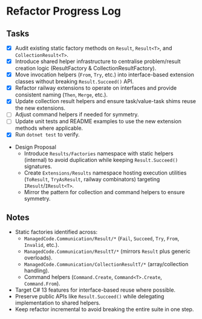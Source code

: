 # Refactor Progress Log

## Tasks
- [x] Audit existing static factory methods on `Result`, `Result<T>`, and `CollectionResult<T>`.
- [x] Introduce shared helper infrastructure to centralise problem/result creation logic (ResultFactory & CollectionResultFactory).
- [x] Move invocation helpers (`From`, `Try`, etc.) into interface-based extension classes without breaking `Result.Succeed()` API.
- [x] Refactor railway extensions to operate on interfaces and provide consistent naming (`Then`, `Merge`, etc.).
- [x] Update collection result helpers and ensure task/value-task shims reuse the new extensions.
- [ ] Adjust command helpers if needed for symmetry.
- [ ] Update unit tests and README examples to use the new extension methods where applicable.
- [x] Run `dotnet test` to verify.

- Design Proposal
  - Introduce `Results/Factories` namespace with static helpers (internal) to avoid duplication while keeping `Result.Succeed()` signatures.
  - Create `Extensions/Results` namespace hosting execution utilities (`ToResult`, `TryAsResult`, railway combinators) targeting `IResult`/`IResult<T>`.
  - Mirror the pattern for collection and command helpers to ensure symmetry.

## Notes
- Static factories identified across:
  - `ManagedCode.Communication/Result/*` (`Fail`, `Succeed`, `Try`, `From`, `Invalid`, etc.).
  - `ManagedCode.Communication/ResultT/*` (mirrors `Result` plus generic overloads).
  - `ManagedCode.Communication/CollectionResultT/*` (array/collection handling).
  - Command helpers (`Command.Create`, `Command<T>.Create`, `Command.From`).
- Target C# 13 features for interface-based reuse where possible.
- Preserve public APIs like `Result.Succeed()` while delegating implementation to shared helpers.
- Keep refactor incremental to avoid breaking the entire suite in one step.
